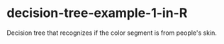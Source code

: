 # decision-tree-example-1-in-R
Decision tree that recognizes if the color segment is from people's skin.
